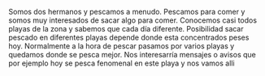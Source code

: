 Somos dos hermanos y pescamos a menudo. Pescamos para comer y somos muy interesados de sacar algo para comer. Conocemos casi todos playas de la zona y sabemos que cada día diferente. Posibilidad sacar pescado en diferentes playas depende donde esta concentrados peses hoy. Normalmente a la hora de pescar pasamos por varios playas y quedamos donde se pesca mejor. Nos interesarría mensajes o avisos que por ejemplo hoy se pesca fenomenal en este playa y nos vamos alli
